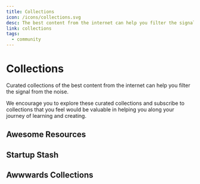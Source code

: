 ```yaml
---
title: Collections
icon: /icons/collections.svg
desc: The best content from the internet can help you filter the signal from the noise.
link: collections
tags:
  - community
---
```


# Collections

Curated collections of the best content from the internet can help you filter the signal from the noise.

We encourage you to explore these curated collections and subscribe to collections that you feel would be valuable in helping you along your journey of learning and creating.

## Awesome Resources

<grid-1-x-2 link="https://github.com/sindresorhus/awesome" button="Explore!" img-src="https://raw.githubusercontent.com/sindresorhus/awesome/main/media/logo.svg" desc="Awesome collections on Github are a a curation effort by users on Github to recognize the best resources around the internet. You'll find awesome collections for topics ranging from web development to mind-expanding books."></grid-1-x-2>

## Startup Stash

<grid-1-x-2 link="https://startupstash.com/" button="Explore!" :reversed="false" img-src="https://startupstash.com/wp-content/uploads/2020/02/startupstash-icon-90x90-1.png" desc="A curated directory of tools and resources to build your startup. Whether you are looking for a design or project management tool, or you need help with drawing up a contract or creating a P&L, you can find just about any tool you’ll ever need on Startup Stash."></grid-1-x-2>

## Awwwards Collections

<grid-1-x-2 link="https://www.awwwards.com/collections/" button="Explore!" desc="Awwwards curates collections of resources for inspiration, UI/UX, Web Technologies, and more!" img-src="https://pbs.twimg.com/profile_images/1209449339225071618/jOafELQ4_400x400.png"></grid-1-x-2>
